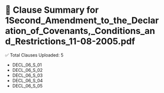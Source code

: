 # 📄 Clause Summary for 1Second_Amendment_to_the_Declaration_of_Covenants,_Conditions_and_Restrictions_11-08-2005.pdf

✅ Total Clauses Uploaded: 5

- DECL_06_S_01
- DECL_06_S_02
- DECL_06_S_03
- DECL_06_S_04
- DECL_06_S_05
